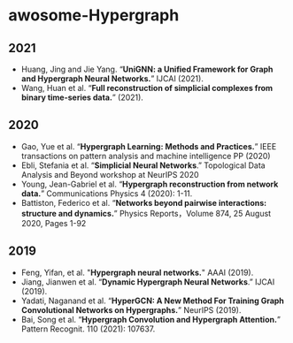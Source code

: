 # awosome-Hypergraph


## 2021
- Huang, Jing and Jie Yang. “**UniGNN: a Unified Framework for Graph and Hypergraph Neural Networks.**” IJCAI (2021).
- Wang, Huan et al. “**Full reconstruction of simplicial complexes from binary time-series data.**” (2021).

## 2020
- Gao, Yue et al. “**Hypergraph Learning: Methods and Practices.**” IEEE transactions on pattern analysis and machine intelligence PP (2020)
- Ebli, Stefania et al. “**Simplicial Neural Networks**.” Topological Data Analysis and Beyond workshop at NeurIPS 2020
- Young, Jean-Gabriel et al. “**Hypergraph reconstruction from network data.**” Communications Physics 4 (2020): 1-11.
- Battiston, Federico et al. “**Networks beyond pairwise interactions: structure and dynamics.**” Physics Reports，Volume 874, 25 August 2020, Pages 1-92

## 2019
- Feng, Yifan, et al. "**Hypergraph neural networks.**" AAAI (2019).
- Jiang, Jianwen et al. “**Dynamic Hypergraph Neural Networks**.” IJCAI (2019).
- Yadati, Naganand et al. “**HyperGCN: A New Method For Training Graph Convolutional Networks on Hypergraphs.**” NeurIPS (2019).
- Bai, Song et al. “**Hypergraph Convolution and Hypergraph Attention.**” Pattern Recognit. 110 (2021): 107637.
